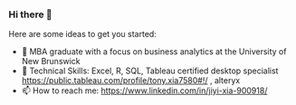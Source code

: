 ### Hi there 👋

<!--
**jiyixia-tony/jiyixia-tony** is a ✨ _special_ ✨ repository because its `README.md` (this file) appears on your GitHub profile.
-->
Here are some ideas to get you started:

- 🌱 MBA graduate with a focus on business analytics at the University of New Brunswick
- 👯 Technical Skills: Excel, R, SQL, Tableau certified desktop specialist https://public.tableau.com/profile/tony.xia7580#!/ , alteryx 
- 📫 How to reach me:  https://www.linkedin.com/in/jiyi-xia-900918/
